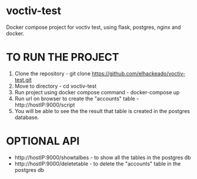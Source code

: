 # voctiv-test
Docker compose project for voctiv test, using flask, postgres, nginx and docker.


# TO RUN THE PROJECT
1. Clone the repository -  git clone https://github.com/elhackeado/voctiv-test.git
2. Move to directory - cd voctiv-test
3. Run project using docker compose command - docker-compose up
4. Run url on browser to create the "accounts" table - http://hostIP:9000/script
5. You will be able to see the the result that table is created in the postgres database.
# OPTIONAL API
  - http://hostIP:9000/showtalbes    - to show all the tables in the postgres db
  - http://hostIP:9000/deletetable   - to delete the "accounts" table in the postgres db
  

